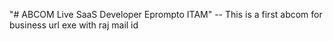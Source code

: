 "# ABCOM Live SaaS Developer Eprompto ITAM" --
This is a first abcom for business url exe with raj mail id 
